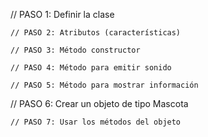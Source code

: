 // PASO 1: Definir la clase

	// PASO 2: Atributos (características)

    // PASO 3: Método constructor

    // PASO 4: Método para emitir sonido

    // PASO 5: Método para mostrar información

// PASO 6: Crear un objeto de tipo Mascota

	// PASO 7: Usar los métodos del objeto
